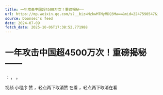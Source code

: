 ```yaml
---
title: 一年攻击中国超4500万次！重磅揭秘——
url: https://mp.weixin.qq.com/s?__biz=MzkwMTMyMDQ3Mw==&mid=2247590547&idx=3&sn=c8767e15339a82fc7c3f888a6c694ff9
source: Doonsec's feed
date: 2024-07-09
fetch_date: 2025-10-06T17:38:52.771988
---
```


# 一年攻击中国超4500万次！重磅揭秘——

：
，
。

视频
小程序
赞
，轻点两下取消赞
在看
，轻点两下取消在看